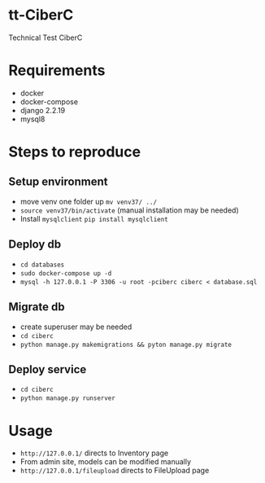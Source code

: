 # tt-CiberC
Technical Test CiberC


# Requirements
- docker
- docker-compose
- django 2.2.19
- mysql8

# Steps to reproduce

## Setup environment
- move venv one folder up `mv venv37/ ../`
- `source venv37/bin/activate` (manual installation may be needed)
- Install `mysqlclient` `pip install mysqlclient`

## Deploy db
- `cd databases`
- `sudo docker-compose up -d`
- `mysql -h 127.0.0.1 -P 3306 -u root -pciberc ciberc < database.sql`

## Migrate db
- create superuser may be needed
- `cd ciberc`
- `python manage.py makemigrations && pyton manage.py migrate`

## Deploy service
- `cd ciberc`
- `python manage.py runserver`

# Usage
- `http://127.0.0.1/` directs to Inventory page
- From admin site, models can be modified manually
- `http://127.0.0.1/fileupload` directs to FileUpload page
